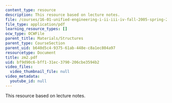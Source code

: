 ```yaml
---
content_type: resource
description: This resource based on lecture notes.
file: /courses/16-01-unified-engineering-i-ii-iii-iv-fall-2005-spring-2006/bf9d90c6bff131ec3790206cbe3594b2_zm2.pdf
file_type: application/pdf
learning_resource_types: []
ocw_type: OCWFile
parent_title: Materials/Structures
parent_type: CourseSection
parent_uid: b640d5c4-9375-61ab-448e-c8a1ec804a97
resourcetype: Document
title: zm2.pdf
uid: bf9d90c6-bff1-31ec-3790-206cbe3594b2
video_files:
  video_thumbnail_file: null
video_metadata:
  youtube_id: null
---
```

This resource based on lecture notes.

